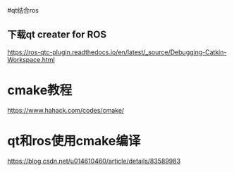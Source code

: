 #qt结合ros
## 下载qt creater for ROS
https://ros-qtc-plugin.readthedocs.io/en/latest/_source/Debugging-Catkin-Workspace.html
# cmake教程
https://www.hahack.com/codes/cmake/
# qt和ros使用cmake编译
https://blog.csdn.net/u014610460/article/details/83589983
